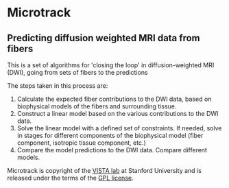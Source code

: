 # Microtrack
## Predicting diffusion weighted MRI data from fibers

This is a set of algorithms for 'closing the loop' in diffusion-weighted MRI (DWI), going from sets of fibers to the predictions

The steps taken in this process are:

1. Calculate the expected fiber contributions to the DWI data, based on biophysical models of the fibers and surrounding tissue. 
2. Construct a linear model based on the various contributions to the DWI data. 
3. Solve the linear model with a defined set of constraints. If needed, solve in stages for different components of the biophysical model (fiber component, isotropic tissue component, etc.)
4. Compare the model predictions to the DWI data. Compare different models.   


Microtrack is copyright of the [VISTA lab](http://white.stanford.edu/) at Stanford University and is released under the terms of the [GPL license](http://www.gnu.org/copyleft/gpl.html).  
